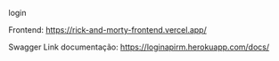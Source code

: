 login

Frontend: https://rick-and-morty-frontend.vercel.app/

Swagger
Link documentação: https://loginapirm.herokuapp.com/docs/